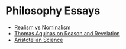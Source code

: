 # Philosophy Essays

- [Realism vs Nominalism](./Realism_vs_Nominalism.md)
- [Thomas Aquinas on Reason and Revelation](./Thomas_Aquinas_on_Reason_and_Revelation.md)
- [Aristotelian Science](./Aristotelian_Science.md)
